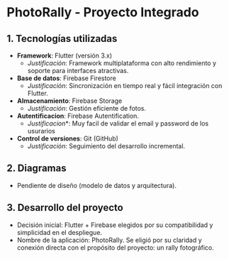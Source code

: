 # PhotoRally - Proyecto Integrado

## 1. Tecnologías utilizadas
- **Framework**: Flutter (versión 3.x)
  - *Justificación*: Framework multiplataforma con alto rendimiento y soporte para interfaces atractivas.
- **Base de datos**: Firebase Firestore
  - *Justificación*: Sincronización en tiempo real y fácil integración con Flutter.
- **Almacenamiento**: Firebase Storage
  - *Justificación*: Gestión eficiente de fotos.
- **Autentificacion**: Firebase Autentification.
  - *Justificacion**: Muy facil de validar el email y password de los usurarios
- **Control de versiones**: Git (GitHub)
  - *Justificación*: Seguimiento del desarrollo incremental.

## 2. Diagramas
- Pendiente de diseño (modelo de datos y arquitectura).

## 3. Desarrollo del proyecto
- Decisión inicial: Flutter + Firebase elegidos por su compatibilidad y simplicidad en el despliegue.
- Nombre de la aplicación: PhotoRally. Se eligió por su claridad y conexión directa con el propósito del proyecto: un rally fotográfico.
